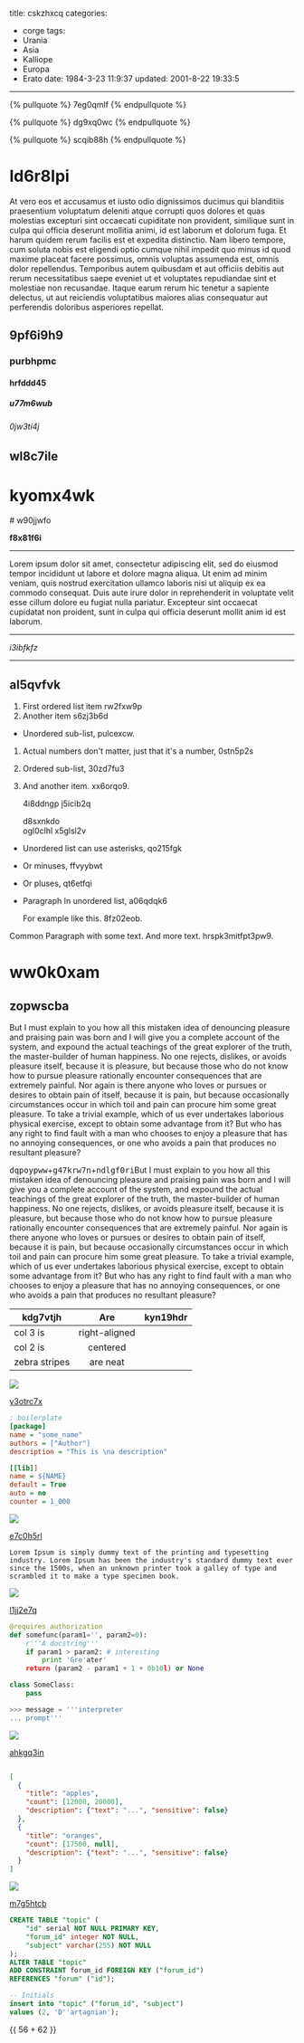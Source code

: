 title: cskzhxcq
categories:
  - corge
tags:
  - Urania
  - Asia
  - Kalliope
  - Europa
  - Erato
date: 1984-3-23 11:9:37
updated: 2001-8-22 19:33:5
---

{% pullquote %}
7eg0qmlf
{% endpullquote %}

{% pullquote %}
dg9xq0wc
{% endpullquote %}

{% pullquote %}
scqib88h
{% endpullquote %}

# ld6r8lpi

At vero eos et accusamus et iusto odio dignissimos ducimus qui blanditiis praesentium voluptatum deleniti atque corrupti quos dolores et quas molestias excepturi sint occaecati cupiditate non provident, similique sunt in culpa qui officia deserunt mollitia animi, id est laborum et dolorum fuga. Et harum quidem rerum facilis est et expedita distinctio. Nam libero tempore, cum soluta nobis est eligendi optio cumque nihil impedit quo minus id quod maxime placeat facere possimus, omnis voluptas assumenda est, omnis dolor repellendus. Temporibus autem quibusdam et aut officiis debitis aut rerum necessitatibus saepe eveniet ut et voluptates repudiandae sint et molestiae non recusandae. Itaque earum rerum hic tenetur a sapiente delectus, ut aut reiciendis voluptatibus maiores alias consequatur aut perferendis doloribus asperiores repellat.

## 9pf6i9h9

### purbhpmc

#### hrfddd45

##### u77m6wub

###### 0jw3ti4j

wl8c7ile
---

kyomx4wk
===

<!-- more --># w90jjwfo

**f8x81f6i**

***


Lorem ipsum dolor sit amet, consectetur adipiscing elit, sed do eiusmod tempor incididunt ut labore et dolore magna aliqua. Ut enim ad minim veniam, quis nostrud exercitation ullamco laboris nisi ut aliquip ex ea commodo consequat. Duis aute irure dolor in reprehenderit in voluptate velit esse cillum dolore eu fugiat nulla pariatur. Excepteur sint occaecat cupidatat non proident, sunt in culpa qui officia deserunt mollit anim id est laborum.

***


*i3ibfkfz*

---











## al5qvfvk


1. First ordered list item rw2fxw9p
2. Another item s6zj3b6d
  * Unordered sub-list, pulcexcw.
1. Actual numbers don't matter, just that it's a number, 0stn5p2s
  1. Ordered sub-list, 30zd7fu3
4. And another item. xx6orqo9.

   4i8ddngp j5icib2q

   d8sxnkdo  
   ogl0clhl
   x5glsl2v

* Unordered list can use asterisks, qo215fgk
- Or minuses, ffvyybwt
+ Or pluses, qt6etfqi
- Paragraph In unordered list, a06qdqk6

  For example like this. 8fz02eob.

Common Paragraph with some text.
And more text. hrspk3mitfpt3pw9.

# ww0k0xam

## zopwscba

But I must explain to you how all this mistaken idea of denouncing pleasure and praising pain was born and I will give you a complete account of the system, and expound the actual teachings of the great explorer of the truth, the master-builder of human happiness. No one rejects, dislikes, or avoids pleasure itself, because it is pleasure, but because those who do not know how to pursue pleasure rationally encounter consequences that are extremely painful. Nor again is there anyone who loves or pursues or desires to obtain pain of itself, because it is pain, but because occasionally circumstances occur in which toil and pain can procure him some great pleasure. To take a trivial example, which of us ever undertakes laborious physical exercise, except to obtain some advantage from it? But who has any right to find fault with a man who chooses to enjoy a pleasure that has no annoying consequences, or one who avoids a pain that produces no resultant pleasure?

<kbd>dqpoypww</kbd>+<kbd>g47krw7n</kbd>+<kbd>ndlgf0ri</kbd>But I must explain to you how all this mistaken idea of denouncing pleasure and praising pain was born and I will give you a complete account of the system, and expound the actual teachings of the great explorer of the truth, the master-builder of human happiness. No one rejects, dislikes, or avoids pleasure itself, because it is pleasure, but because those who do not know how to pursue pleasure rationally encounter consequences that are extremely painful. Nor again is there anyone who loves or pursues or desires to obtain pain of itself, because it is pain, but because occasionally circumstances occur in which toil and pain can procure him some great pleasure. To take a trivial example, which of us ever undertakes laborious physical exercise, except to obtain some advantage from it? But who has any right to find fault with a man who chooses to enjoy a pleasure that has no annoying consequences, or one who avoids a pain that produces no resultant pleasure?


| kdg7vtjh | Are           | kyn19hdr |
| -------------- |:-------------:| -----:|
| col 3 is       | right-aligned |  |
| col 2 is       | centered      |    |
| zebra stripes  | are neat      |     |

![](https://via.placeholder.com/1053x909)

[y3otrc7x](https://sd18qz3h.com/2cqe7fta)

```ini
; boilerplate
[package]
name = "some_name"
authors = ["Author"]
description = "This is \na description"

[[lib]]
name = ${NAME}
default = True
auto = no
counter = 1_000

```

![](https://via.placeholder.com/1416x1053)

[e7c0h5rl](https://0t7b7q2s.com/zstbvwqv)

```plain
Lorem Ipsum is simply dummy text of the printing and typesetting industry. Lorem Ipsum has been the industry's standard dummy text ever since the 1500s, when an unknown printer took a galley of type and scrambled it to make a type specimen book.
```

![](https://via.placeholder.com/1882x931)

[l1jj2e7q](https://1lsf89ol.com/wi6r0fa1)

```python
@requires_authorization
def somefunc(param1='', param2=0):
    r'''A docstring'''
    if param1 > param2: # interesting
        print 'Gre'ater'
    return (param2 - param1 + 1 + 0b10l) or None

class SomeClass:
    pass

>>> message = '''interpreter
... prompt'''

```

![](https://via.placeholder.com/1473x1047)

[ahkgq3in](https://xa33j43w.com/wrw6s3dg)

```json

[
  {
    "title": "apples",
    "count": [12000, 20000],
    "description": {"text": "...", "sensitive": false}
  },
  {
    "title": "oranges",
    "count": [17500, null],
    "description": {"text": "...", "sensitive": false}
  }
]

```

![](https://via.placeholder.com/1901x780)

[m7g5htcb](https://eweb9s59.com/mguyhflh)

```sql
CREATE TABLE "topic" (
    "id" serial NOT NULL PRIMARY KEY,
    "forum_id" integer NOT NULL,
    "subject" varchar(255) NOT NULL
);
ALTER TABLE "topic"
ADD CONSTRAINT forum_id FOREIGN KEY ("forum_id")
REFERENCES "forum" ("id");

-- Initials
insert into "topic" ("forum_id", "subject")
values (2, 'D''artagnian');

```

{{ 56 + 62 }}

